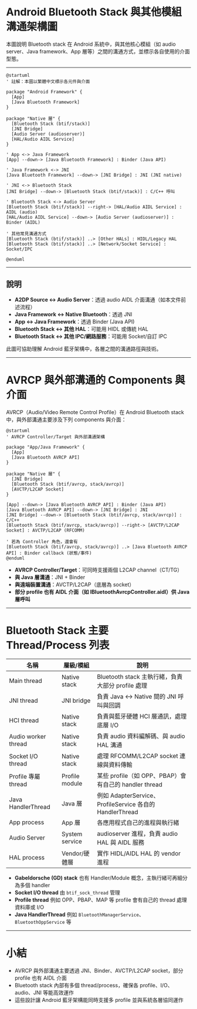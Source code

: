 # Android Bluetooth Stack 與其他模組溝通架構圖

本圖說明 Bluetooth stack 在 Android 系統中，與其他核心模組（如 audio server、Java framework、App 層等）之間的溝通方式，並標示各自使用的介面型態。

---

```plantuml
@startuml
' 註解：本圖以繁體中文標示各元件與介面

package "Android Framework" {
  [App]
  [Java Bluetooth Framework]
}

package "Native 層" {
  [Bluetooth Stack (btif/stack)]
  [JNI Bridge]
  [Audio Server (audioserver)]
  [HAL/Audio AIDL Service]
}

' App <-> Java Framework
[App] --down-> [Java Bluetooth Framework] : Binder (Java API)

' Java Framework <-> JNI
[Java Bluetooth Framework] --down-> [JNI Bridge] : JNI (JNI native)

' JNI <-> Bluetooth Stack
[JNI Bridge] --down-> [Bluetooth Stack (btif/stack)] : C/C++ 呼叫

' Bluetooth Stack <-> Audio Server
[Bluetooth Stack (btif/stack)] --right-> [HAL/Audio AIDL Service] : AIDL (audio)
[HAL/Audio AIDL Service] --down-> [Audio Server (audioserver)] : Binder (AIDL)

' 其他常見溝通方式
[Bluetooth Stack (btif/stack)] ..> [Other HALs] : HIDL/Legacy HAL
[Bluetooth Stack (btif/stack)] ..> [Network/Socket Service] : Socket/IPC

@enduml
```

---

## 說明
- **A2DP Source <-> Audio Server**：透過 audio AIDL 介面溝通（如本文件前述流程）
- **Java Framework <-> Native Bluetooth**：透過 JNI
- **App <-> Java Framework**：透過 Binder (Java API)
- **Bluetooth Stack <-> 其他 HAL**：可能用 HIDL 或傳統 HAL
- **Bluetooth Stack <-> 其他 IPC/網路服務**：可能用 Socket/自訂 IPC

此圖可協助理解 Android 藍牙架構中，各層之間的溝通路徑與技術。

---

# AVRCP 與外部溝通的 Components 與介面

AVRCP（Audio/Video Remote Control Profile）在 Android Bluetooth stack 中，與外部溝通主要涉及下列 components 與介面：

```plantuml
@startuml
' AVRCP Controller/Target 與外部溝通架構

package "App/Java Framework" {
  [App]
  [Java Bluetooth AVRCP API]
}

package "Native 層" {
  [JNI Bridge]
  [Bluetooth Stack (btif/avrcp, stack/avrcp)]
  [AVCTP/L2CAP Socket]
}

[App] --down-> [Java Bluetooth AVRCP API] : Binder (Java API)
[Java Bluetooth AVRCP API] --down-> [JNI Bridge] : JNI
[JNI Bridge] --down-> [Bluetooth Stack (btif/avrcp, stack/avrcp)] : C/C++
[Bluetooth Stack (btif/avrcp, stack/avrcp)] --right-> [AVCTP/L2CAP Socket] : AVCTP/L2CAP (RFCOMM)

' 若為 Controller 角色，還會有
[Bluetooth Stack (btif/avrcp, stack/avrcp)] ..> [Java Bluetooth AVRCP API] : Binder callback (狀態/事件)
@enduml
```

- **AVRCP Controller/Target**：可同時支援兩個 L2CAP channel（CT/TG）
- **與 Java 層溝通**：JNI + Binder
- **與遠端裝置溝通**：AVCTP/L2CAP（底層為 socket）
- **部分 profile 也有 AIDL 介面（如 IBluetoothAvrcpController.aidl）供 Java 層呼叫**

---

# Bluetooth Stack 主要 Thread/Process 列表

| 名稱                | 層級/模組         | 說明                                                         |
|---------------------|-------------------|--------------------------------------------------------------|
| Main thread         | Native stack      | Bluetooth stack 主執行緒，負責大部分 profile 處理            |
| JNI thread          | JNI bridge        | 負責 Java <-> Native 間的 JNI 呼叫與回調                     |
| HCI thread          | Native stack      | 負責與藍牙硬體 HCI 層通訊，處理底層 I/O                      |
| Audio worker thread | Native stack      | 負責 audio 資料編解碼、與 audio HAL 溝通                     |
| Socket I/O thread   | Native stack      | 處理 RFCOMM/L2CAP socket 連線與資料傳輸                      |
| Profile 專屬 thread | Profile module    | 某些 profile（如 OPP、PBAP）會有自己的 handler thread        |
| Java HandlerThread  | Java 層           | 例如 AdapterService、ProfileService 各自的 HandlerThread     |
| App process         | App 層            | 各應用程式自己的進程與執行緒                                 |
| Audio Server        | System service    | audioserver 進程，負責 audio HAL 與 AIDL 服務                |
| HAL process         | Vendor/硬體層     | 實作 HIDL/AIDL HAL 的 vendor 進程                            |

- **Gabeldorsche (GD) stack** 也有 Handler/Module 概念，主執行緒可再細分為多個 handler
- **Socket I/O thread** 由 `btif_sock_thread` 管理
- **Profile thread** 例如 OPP、PBAP、MAP 等 profile 會有自己的 thread 處理資料庫或 I/O
- **Java HandlerThread** 例如 `BluetoothManagerService`、`BluetoothOppService` 等

---

# 小結
- AVRCP 與外部溝通主要透過 JNI、Binder、AVCTP/L2CAP socket，部分 profile 也有 AIDL 介面
- Bluetooth stack 內部有多個 thread/process，確保各 profile、I/O、audio、JNI 等能高效運作
- 這些設計讓 Android 藍牙架構能同時支援多 profile 並與系統各層協同運作
